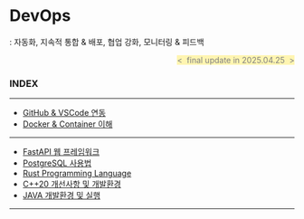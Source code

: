 # DevOps
: 자동화, 지속적 통합 & 배포, 협업 강화, 모니터링 & 피드백

<div align="right">
<span style="color:#808080; background-color:#fff5b1">&lt;&nbsp; final update in 2025.04.25 &nbsp;&gt;</span>
</div>

### INDEX
---
- [GitHub & VSCode 연동       ][link-github]
- [Docker & Container 이해    ][link-docker]
---
- [FastAPI 웹 프레임워크       ][link-fastapi]
- [PostgreSQL 사용법          ][link-postgres]
- [Rust Programming Language ][link-rust]
- [C++20 개선사항 및 개발환경   ][link-cpp20]
- [JAVA 개발환경 및 실행       ][link-java]

---

[link-github    ]: ./s211_github.md
[link-docker    ]: ./s212_docker.md

[link-fastapi   ]: ./s221_fastapi.md
[link-postgres  ]: ./s222_postgresql.md
[link-rust      ]: ./s223_rust.md
[link-cpp20     ]: ./s224_cpp20.md
[link-java      ]: ./s225_java.md

